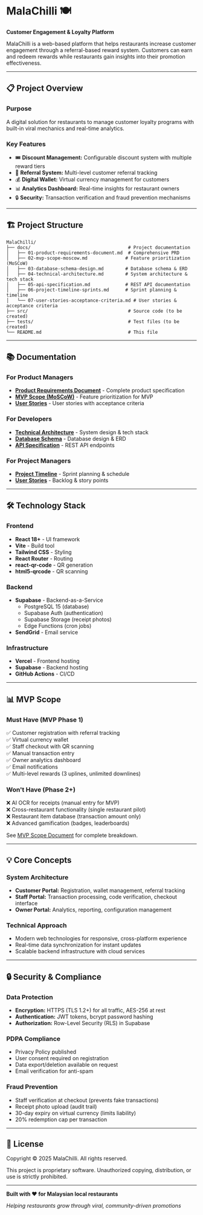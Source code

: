 # MalaChilli 🍽️

**Customer Engagement & Loyalty Platform**

MalaChilli is a web-based platform that helps restaurants increase customer engagement through a referral-based reward system. Customers can earn and redeem rewards while restaurants gain insights into their promotion effectiveness.

---

## 📋 Project Overview

### Purpose
A digital solution for restaurants to manage customer loyalty programs with built-in viral mechanics and real-time analytics.

### Key Features
- 🎟️ **Discount Management:** Configurable discount system with multiple reward tiers
- 🔗 **Referral System:** Multi-level customer referral tracking
- 💰 **Digital Wallet:** Virtual currency management for customers
- 📊 **Analytics Dashboard:** Real-time insights for restaurant owners
- 🔒 **Security:** Transaction verification and fraud prevention mechanisms

---

## 🏗️ Project Structure

```
MalaChilli/
├── docs/                                    # Project documentation
│   ├── 01-product-requirements-document.md  # Comprehensive PRD
│   ├── 02-mvp-scope-moscow.md              # Feature prioritization (MoSCoW)
│   ├── 03-database-schema-design.md        # Database schema & ERD
│   ├── 04-technical-architecture.md        # System architecture & tech stack
│   ├── 05-api-specification.md             # REST API documentation
│   ├── 06-project-timeline-sprints.md      # Sprint planning & timeline
│   └── 07-user-stories-acceptance-criteria.md # User stories & acceptance criteria
├── src/                                     # Source code (to be created)
├── tests/                                   # Test files (to be created)
└── README.md                                # This file
```

---



## 📚 Documentation

### For Product Managers
- **[Product Requirements Document](docs/01-product-requirements-document.md)** - Complete product specification
- **[MVP Scope (MoSCoW)](docs/02-mvp-scope-moscow.md)** - Feature prioritization for MVP
- **[User Stories](docs/07-user-stories-acceptance-criteria.md)** - User stories with acceptance criteria

### For Developers
- **[Technical Architecture](docs/04-technical-architecture.md)** - System design & tech stack
- **[Database Schema](docs/03-database-schema-design.md)** - Database design & ERD
- **[API Specification](docs/05-api-specification.md)** - REST API endpoints

### For Project Managers
- **[Project Timeline](docs/06-project-timeline-sprints.md)** - Sprint planning & schedule
- **[User Stories](docs/07-user-stories-acceptance-criteria.md)** - Backlog & story points

---

## 🛠️ Technology Stack

### Frontend
- **React 18+** - UI framework
- **Vite** - Build tool
- **Tailwind CSS** - Styling
- **React Router** - Routing
- **react-qr-code** - QR generation
- **html5-qrcode** - QR scanning

### Backend
- **Supabase** - Backend-as-a-Service
  - PostgreSQL 15 (database)
  - Supabase Auth (authentication)
  - Supabase Storage (receipt photos)
  - Edge Functions (cron jobs)
- **SendGrid** - Email service

### Infrastructure
- **Vercel** - Frontend hosting
- **Supabase** - Backend hosting
- **GitHub Actions** - CI/CD

---

## 📊 MVP Scope

### Must Have (MVP Phase 1)
✅ Customer registration with referral tracking  
✅ Virtual currency wallet  
✅ Staff checkout with QR scanning  
✅ Manual transaction entry  
✅ Owner analytics dashboard  
✅ Email notifications  
✅ Multi-level rewards (3 uplines, unlimited downlines)  

### Won't Have (Phase 2+)
❌ AI OCR for receipts (manual entry for MVP)  
❌ Cross-restaurant functionality (single restaurant pilot)  
❌ Restaurant item database (transaction amount only)  
❌ Advanced gamification (badges, leaderboards)  

See [MVP Scope Document](docs/02-mvp-scope-moscow.md) for complete breakdown.

---



## 💡 Core Concepts

### System Architecture
- **Customer Portal:** Registration, wallet management, referral tracking
- **Staff Portal:** Transaction processing, code verification, checkout interface
- **Owner Portal:** Analytics, reporting, configuration management

### Technical Approach
- Modern web technologies for responsive, cross-platform experience
- Real-time data synchronization for instant updates
- Scalable backend infrastructure with cloud services

---

## 🔒 Security & Compliance

### Data Protection
- **Encryption:** HTTPS (TLS 1.2+) for all traffic, AES-256 at rest
- **Authentication:** JWT tokens, bcrypt password hashing
- **Authorization:** Row-Level Security (RLS) in Supabase

### PDPA Compliance
- Privacy Policy published
- User consent required on registration
- Data export/deletion available on request
- Email verification for anti-spam

### Fraud Prevention
- Staff verification at checkout (prevents fake transactions)
- Receipt photo upload (audit trail)
- 30-day expiry on virtual currency (limits liability)
- 20% redemption cap per transaction

---



## 📄 License

Copyright © 2025 MalaChilli. All rights reserved.

This project is proprietary software. Unauthorized copying, distribution, or use is strictly prohibited.

---

**Built with ❤️ for Malaysian local restaurants**

*Helping restaurants grow through viral, community-driven promotions*
